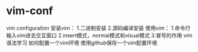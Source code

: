 # vim-conf
vim configuration
安装vim：
  1.二进制安装
  2.源码编译安装
使用vim：
  1.命令行输入vim进去交互窗口
  2.insert模式，normal模式和visual模式
  3.冒号的作用
vim语法学习
如何配置一个vim环境
使用github保存一个vim配置环境
